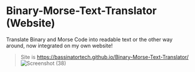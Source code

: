 # Binary-Morse-Text-Translator (Website)
Translate Binary and Morse Code into readable text or the other way around, now integrated on my own website!

> Site is https://bassinatortech.github.io/Binary-Morse-Text-Translator/
![Screenshot (38)](https://user-images.githubusercontent.com/109166734/213926732-b03f9581-4a4a-40d8-bff7-f1390da84e60.png)

